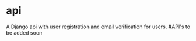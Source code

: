 # api
A Django api with user registration and email verification for users.
#API's to be added soon
